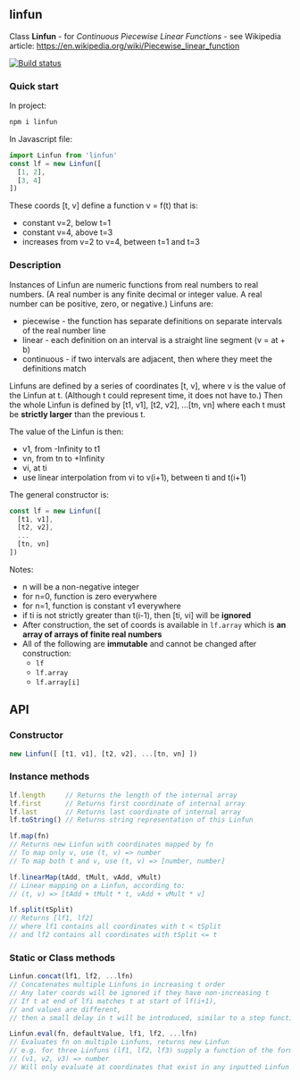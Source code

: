 ## linfun

Class **Linfun** - for *Continuous Piecewise Linear Functions* - see Wikipedia article: https://en.wikipedia.org/wiki/Piecewise_linear_function

[![Build status](https://travis-ci.org/davidryan59/linfun.svg?master)](https://travis-ci.org/davidryan59)

### Quick start

In project:

``` sh
npm i linfun
```

In Javascript file:

``` js
import Linfun from 'linfun'
const lf = new Linfun([
  [1, 2],
  [3, 4]
])
```

These coords [t, v] define a function v = f(t) that is:
- constant v=2, below t=1
- constant v=4, above t=3
- increases from v=2 to v=4, between t=1 and t=3

### Description

Instances of Linfun are numeric functions from real numbers to real numbers. (A real number is any finite decimal or integer value. A real number can be positive, zero, or negative.) Linfuns are:
- piecewise - the function has separate definitions on separate intervals of the real number line
- linear - each definition on an interval is a straight line segment (v = at + b)
- continuous - if two intervals are adjacent, then where they meet the definitions match

Linfuns are defined by a series of coordinates [t, v], where v is the value of the Linfun at t. (Although t could represent time, it does not have to.) Then the whole Linfun is defined by [t1, v1], [t2, v2], ...[tn, vn] where each t must be **strictly larger** than the previous t.

The value of the Linfun is then:
- v1, from -Infinity to t1
- vn, from tn to +Infinity
- vi, at ti
- use linear interpolation from vi to v(i+1), between ti and t(i+1)

The general constructor is:

``` js
const lf = new Linfun([
  [t1, v1],
  [t2, v2],
  ...
  [tn, vn]
])
```

Notes:
- n will be a non-negative integer
- for n=0, function is zero everywhere
- for n=1, function is constant v1 everywhere
- if ti is not strictly greater than t(i-1), then [ti, vi] will be **ignored**
- After construction, the set of coords is available in `lf.array` which is **an array of arrays of finite real numbers**
- All of the following are **immutable** and cannot be changed after construction:
  - `lf`
  - `lf.array`
  - `lf.array[i]`

## API

### Constructor

``` js
new Linfun([ [t1, v1], [t2, v2], ...[tn, vn] ])
```

### Instance methods

``` js
lf.length     // Returns the length of the internal array
lf.first      // Returns first coordinate of internal array
lf.last       // Returns last coordinate of internal array
lf.toString() // Returns string representation of this Linfun

lf.map(fn)
// Returns new Linfun with coordinates mapped by fn
// To map only v, use (t, v) => number
// To map both t and v, use (t, v) => [number, number]

lf.linearMap(tAdd, tMult, vAdd, vMult)
// Linear mapping on a Linfun, according to:
// (t, v) => [tAdd + tMult * t, vAdd + vMult * v]

lf.split(tSplit)
// Returns [lf1, lf2]
// where lf1 contains all coordinates with t < tSplit
// and lf2 contains all coordinates with tSplit <= t
```

### Static or Class methods

``` js
Linfun.concat(lf1, lf2, ...lfn)
// Concatenates multiple Linfuns in increasing t order
// Any later coords will be ignored if they have non-increasing t
// If t at end of lfi matches t at start of lf(i+1),
// and values are different,
// then a small delay in t will be introduced, similar to a step function

Linfun.eval(fn, defaultValue, lf1, lf2, ...lfn)
// Evaluates fn on multiple Linfuns, returns new Linfun
// e.g. for three Linfuns (lf1, lf2, lf3) supply a function of the form
// (v1, v2, v3) => number
// Will only evaluate at coordinates that exist in any inputted Linfun
```
